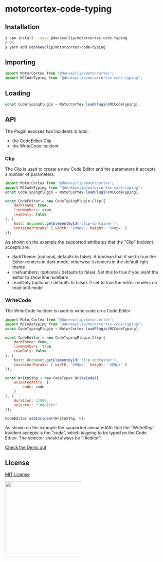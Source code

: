 # motorcortex-code-typing

## Installation

```bash
$ npm install --save @donkeyclip/motorcortex-code-typing
# OR
$ yarn add @donkeyclip/motorcortex-code-typing
```

## Importing

```javascript
import MotorCortex from "@donkeyclip/motorcortex";
import MCCodeTyping from "@donkeyclip/motorcortex-code-typing";
```

## Loading

```javascript
const CodeTypingPlugin = MotorCortex.loadPlugin(MCCodeTyping);
```

## API
The Plugin exposes two Incidents in total:
* the CodeEditor Clip
* the WriteCode Incident

### Clip
The Clip is used to create a new Code Editor and the parameters it accepts a number of parameters:
```javascript
import MotorCortex from "@donkeyclip/motorcortex";
import MCCodeTyping from "@donkeyclip/motorcortex-code-typing";
const CodeTypingPlugin = MotorCortex.loadPlugin(MCCodeTyping);

const CodeEditor = new CodeTypingPlugin.Clip({
    darkTheme: true,
    lineNumbers: true,
    readOnly: false
}, {
    host: document.getElementById('clip-container'),
    containerParams: { width: '800px', height: '800px' }
});
```

As shown on the example the supported attributes that the "Clip" Incident accepts are:
* darkTheme: (optional, defaults to false). A boolean that if set to true the Editor renders in dark mode, otherwise it renders in the default light theme
* lineNumbers: (optional / defaults to false). Set this to true if you want the editor to show line numbers
* readOnly (optional / defaults to false). If set to true the editor renders on read onlt mode

### WriteCode
The WriteCode Incident is used to write code on a Code Editor
```javascript
import MotorCortex from "@donkeyclip/motorcortex";
import MCCodeTyping from "@donkeyclip/motorcortex-code-typing";
const CodeTypingPlugin = MotorCortex.loadPlugin(MCCodeTyping);

const CodeEditor = new CodeTypingPlugin.Clip({
    darkTheme: true,
    lineNumbers: true,
    readOnly: false
}, {
    host: document.getElementById('clip-container'),
    containerParams: { width: '800px', height: '800px' }
});

const WriteSthg = new CodeTyper.WriteCode({
    animatedAttrs: {
        code: code
    }
}, {
    duration: 12000,
    selector: "!#editor"
});

CodeEditor.addIncident(WriteSthg, 0);
```

As shown on the example the supported animatedAttr that the "WriteSthg" Incident accepts is the "code", which is going to be typed on the Code Editor.
The selector should always be "!#editor". 

[Check the Demo out](https://donkeyclip.github.io/motorcortex-code-typing/demo/)

## License
[MIT License](https://opensource.org/licenses/MIT)


  
[<img src="https://presskit.donkeyclip.com/logos/donkey%20clip%20logo.svg" width=250></img>](https://donkeyclip.com)

